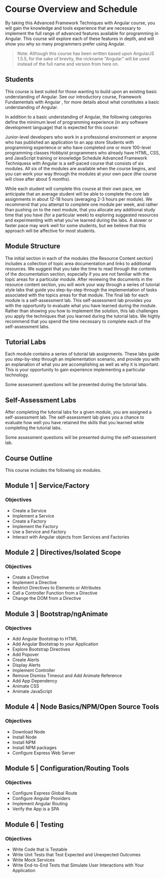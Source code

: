 # Course Overview and Schedule

By taking this Advanced Framework Techniques with Angular course, you will gain the knowledge and tools experience that are necessary to implement the full range of advanced features available for programming in Angular. This course will explore each of these features in depth, and will show you why so many programmers prefer using Angular.

> Note: Although this course has been written based upon AngularJS 1.5.5, for the sake of brevity, the nickname "Angular" will be used instead of the full name and version from here on.

## Students

This course is best suited for those wanting to build upon an existing basic understanding of Angular. See our introductory course, Framework Fundamentals with Angular , for more details about what constitutes a basic understanding of Angular.

In addition to a basic understanding of Angular, the following categories define the minimum level of programming experience (in any software development language) that is expected for this course:

Junior-level developers who work in a professional environment or anyone who has published an application to an app store
Students with programming experience or who have completed one or more 100-level programming classes
Hobbyist programmers who already have HTML, CSS, and JavaScript training or knowledge
Schedule
Advanced Framework Techniquess with Angular is a self-paced course that consists of six modules. All six of the modules are available when the course begins, and you can work your way through the modules at your own pace (the course will close after about 5 months).

While each student will complete this course at their own pace, we anticipate that an average student will be able to complete the core lab assignments in about 12-18 hours (averaging 2-3 hours per module). We recommend that you attempt to complete one module per week, and rather than pushing on to the next module, that you allocate any additional study time that you have (for a particular week) to exploring suggested resources and experimenting with what you've learned during the labs. A slower or faster pace may work well for some students, but we believe that this approach will be affective for most students.

## Module Structure

The initial section in each of the modules (the Resource Content section) includes a collection of topic area documentation and links to additional resources. We suggest that you take the time to read through the contents of the documentation section, especially if you are not familiar with the topic areas for a particular module. After reviewing the documents in the resource content section, you will work your way through a series of tutorial style labs that guide you step-by-step through the implementation of tasks associated with the topics areas for that module. The final lab for each module is a self-assessment lab. This self-assessment lab provides you with the opportunity to evaluate what you have learned during the module. Rather than showing you how to implement the solution, this lab challenges you apply the techniques that you learned during the tutorial labs. We highly recommend that you spend the time necessary to complete each of the self-assessment labs.

## Tutorial Labs

Each module contains a series of tutorial lab assignments. These labs guide you step-by-step through an implementation scenario, and provide you with an explanation of what you are accomplishing as well as why it is important. This is your opportunity to gain experience implementing a particular technology.

Some assessment questions will be presented during the tutorial labs.

## Self-Assessment Labs

After completing the tutorial labs for a given module, you are assigned a self-assessment lab. The self-assessment lab gives you a chance to evaluate how well you have retained the skills that you learned while completing the tutorial labs.

Some assessment questions will be presented during the self-assessment lab.

## Course Outline

This course includes the following six modules.

## Module 1 | Service/Factory

### Objectives

- Create a Service
- Implement a Service
- Create a Factory
- Implement the Factory
- Use a Service and Factory
- Interact with Angular objects from Services and Factories

## Module 2 | Directives/Isolated Scope

### Objectives

- Create a Directive
- Implement a Directive
- Restrict Directives to Elements or Attributes
- Call a Controller Function from a Directive
- Change the DOM from a Directive

## Module 3 | Bootstrap/ngAnimate

### Objectives

- Add Angular Bootstrap to HTML
- Add Angular Bootstrap to your Application
- Explore Bootstrap Directives
- Add Popover
- Create Alerts
- Display Alerts
- Implement Controller
- Remove Dismiss Timeout and Add Animate Reference
- Add App Dependency
- Animate CSS
- Animate JavaScript

## Module 4 | Node Basics/NPM/Open Source Tools

### Objectives

- Download Node
- Install Node
- Install NPM
- Install NPM packages
- Configure Express Web Server

## Module 5 | Configuration/Routing Tools

### Objectives

- Configure Express Global Route
- Configure Angular Providers
- Implement Angular Routing
- Verify the App is a SPA

## Module 6 | Testing

### Objectives

- Write Code that is Testable
- Write Unit Tests that Test Expected and Unexpected Outcomes
- Write Mock Services
- Write End-to-End Tests that Simulate User Interactions with Your Application
